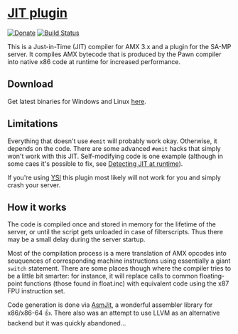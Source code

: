 [JIT plugin][github]
====================

[![Donate][donate_button]][donate]
[![Build Status][build_status]][build]

This is a Just-in-Time (JIT) compiler for AMX 3.x and a plugin for the SA-MP
server. It compiles AMX bytecode that is produced by the Pawn compiler into
native x86 code at runtime for increased performance.

Download
--------

Get latest binaries for Windows and Linux [here][download].

Limitations
-----------

Everything that doesn't use `#emit` will probably work okay. Otherwise, it
depends on the code. There are some advanced `#emit` hacks that simply won't
work with this JIT. Self-modifying code is one example (although in some
caes it's possible to fix, see [Detecting JIT at runtime][wiki-detecting]).

If you're using [YSI][ysi] this plugin most likely will not work for you and
simply crash your server.

How it works
------------

The code is compiled once and stored in memory for the lifetime of the server,
or until the script gets unloaded in case of filterscripts. Thus there may be
a small delay during the server startup.

Most of the compilation process is a mere translation of AMX opcodes into
seuquences of corresponding machine instructions using essentially a giant
`switch` statement. There are some places though where the compiler tries
to be a little bit smarter: for instance, it will replace calls to common
floating-point functions (those found in float.inc) with equivalent code
using the x87 FPU instruction set.

Code generation is done via [AsmJit][asmjit], a wonderful assembler library
for x86/x86-64 :+1:. There also was an attempt to use LLVM as an alternative
backend but it was quickly abandoned...

[github]: https://github.com/Zeex/samp-plugin-jit
[donate]: http://pledgie.com/campaigns/26714
[donate_button]: http://www.pledgie.com/campaigns/26714.png
[build]: https://travis-ci.org/Zeex/samp-plugin-jit
[build_status]: https://travis-ci.org/Zeex/samp-plugin-jit.png?branch=master
[v8]: https://code.google.com/p/v8/
[asmjit]: https://github.com/kobalicek/asmjit
[wiki-detecting]: https://github.com/Zeex/samp-plugin-jit/wiki/Detecting-JIT-at-runtime
[ysi]: https://github.com/Y-Less/YSI
[download]: https://github.com/Zeex/samp-plugin-jit/releases
